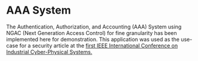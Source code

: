 # AAA System

The Authentication, Authorization, and Accounting (AAA) System using NGAC (Next Generation Access Control) for fine granularity has been implemented here for demonstration.
This application was used as the use-case for a security article at the [first IEEE International Conference on Industrial Cyber-Physical Systems.](https://icps2018.net)
